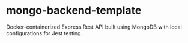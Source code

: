 # mongo-backend-template
Docker-containerized Express Rest API built using MongoDB with local configurations for Jest testing.
